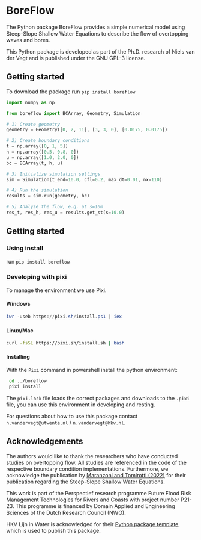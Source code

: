 # BoreFlow

The Python package BoreFlow provides a simple numerical model using Steep-Slope Shallow Water Equations to describe the flow of overtopping waves and bores.

This Python package is developed as part of the Ph.D. research of Niels van der Vegt and is published under the GNU GPL-3 license.

## Getting started

To download the package run `pip install boreflow`

```py
import numpy as np

from boreflow import BCArray, Geometry, Simulation

# 1) Create geometry
geometry = Geometry([0, 2, 11], [3, 3, 0], [0.0175, 0.0175])

# 2) Create boundary conditions
t = np.array([0, 1, 5])
h = np.array([0.5, 0.8, 0])
u = np.array([1.0, 2.0, 0])
bc = BCArray(t, h, u)

# 3) Initialize simulation settings
sim = Simulation(t_end=10.0, cfl=0.2, max_dt=0.01, nx=110)

# 4) Run the simulation
results = sim.run(geometry, bc)

# 5) Analyse the flow, e.g. at s=10m
res_t, res_h, res_u = results.get_st(s=10.0)
```

## Getting started

### Using install

run `pip install boreflow`

### Developing with pixi

To manage the environment we use Pixi.

#### Windows

```powershell
iwr -useb https://pixi.sh/install.ps1 | iex
```

#### Linux/Mac

```bash
curl -fsSL https://pixi.sh/install.sh | bash
```

#### Installing

With the `Pixi` command in powershell install the python environment:

```bash
 cd ../boreflow
 pixi install
```

The `pixi.lock` file loads the correct packages and downloads to the `.pixi` file, you can use this environment in developing and resting.

For questions about how to use this package contact `n.vandervegt@utwente.nl` / `n.vandervegt@hkv.nl`.

## Acknowledgements

The authors would like to thank the researchers who have conducted studies on overtopping flow. All studies are referenced in the code of the respective boundary condition implementations. Furthermore, we acknowledge the publication by [Maranzoni and Tomirotti (2022)](https://doi.org/10.1016/j.advwatres.2022.104255) for their publication regarding the Steep-Slope Shallow Water Equations.

This work is part of the Perspectief research programme Future Flood Risk Management Technologies for Rivers and Coasts with project number P21-23. This programme is financed by Domain Applied and Engineering Sciences of the Dutch Research Council (NWO).

HKV Lijn in Water is acknowledged for their [Python package template](https://github.com/HKV-products-services/python_package_template), which is used to publish this package.
